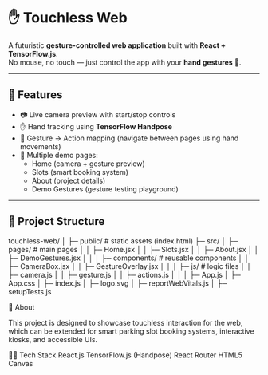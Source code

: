 # ✋ Touchless Web

A futuristic **gesture-controlled web application** built with **React + TensorFlow.js**.  
No mouse, no touch — just control the app with your **hand gestures** 🎉.

---

## 🚀 Features
- 📷 Live camera preview with start/stop controls  
- ✋ Hand tracking using **TensorFlow Handpose**  
- 🎯 Gesture → Action mapping (navigate between pages using hand movements)  
- 📑 Multiple demo pages:
  - Home (camera + gesture preview)
  - Slots (smart booking system)
  - About (project details)
  - Demo Gestures (gesture testing playground)

---

## 📂 Project Structure
touchless-web/
│
├─ public/ # static assets (index.html)
├─ src/
│ ├─ pages/ # main pages
│ │ ├─ Home.jsx
│ │ ├─ Slots.jsx
│ │ ├─ About.jsx
│ │ ├─ DemoGestures.jsx
│ │
│ ├─ components/ # reusable components
│ │ ├─ CameraBox.jsx
│ │ ├─ GestureOverlay.jsx
│ │
│ ├─ js/ # logic files
│ │ ├─ camera.js
│ │ ├─ gesture.js
│ │ ├─ actions.js
│ │
│ ├─ App.js
│ ├─ App.css
│ ├─ index.js
│ ├─ logo.svg
│ ├─ reportWebVitals.js
│ ├─ setupTests.js

📖 About

This project is designed to showcase touchless interaction for the web,
which can be extended for smart parking slot booking systems, interactive kiosks, and accessible UIs.

👨‍💻 Tech Stack
React.js
TensorFlow.js (Handpose)
React Router
HTML5 Canvas